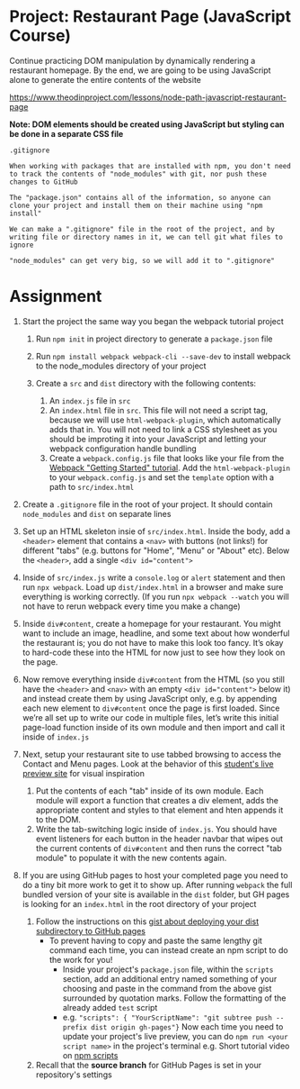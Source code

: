 # Project: Restaurant Page (JavaScript Course)

Continue practicing DOM manipulation by dynamically rendering a restaurant homepage. By the end, we are going to be using JavaScript alone to generate the entire contents of the website

https://www.theodinproject.com/lessons/node-path-javascript-restaurant-page

**Note: DOM elements should be created using JavaScript but styling can be done in a separate CSS file**

```
.gitignore

When working with packages that are installed with npm, you don't need to track the contents of "node_modules" with git, nor push these changes to GitHub

The "package.json" contains all of the information, so anyone can clone your project and install them on their machine using "npm install"

We can make a ".gitignore" file in the root of the project, and by writing file or directory names in it, we can tell git what files to ignore

"node_modules" can get very big, so we will add it to ".gitignore"
 ```

# Assignment
1) Start the project the same way you began the webpack tutorial project
    1) Run `npm init` in project directory to generate a `package.json` file
    2) Run `npm install webpack webpack-cli --save-dev` to install webpack to the node_modules directory of your project
    3) Create a `src` and `dist` directory with the following contents:
        
        1) An `index.js` file in `src`
        2) An `index.html` file in `src`. This file will not need a script tag, because we will use `html-webpack-plugin`, which automatically adds that in. You will not need to link a CSS stylesheet as you should be improting it into your JavaScript and letting your webpack configuration handle bundling
        3) Create a `webpack.config.js` file that looks like your file from the [Webpack "Getting Started" tutorial](https://webpack.js.org/guides/getting-started/#using-a-configuration). Add the `html-webpack-plugin` to your `webpack.config.js` and set the `template` option with a path to `src/index.html`  
2) Create a `.gitignore` file in the root of your project. It should contain `node_modules` and `dist` on separate lines
3) Set up an HTML skeleton insie of `src/index.html`. Inside the body, add a `<header>` element that contains a `<nav>` with buttons (not links!) for different "tabs" (e.g. buttons for "Home", "Menu" or "About" etc). Below the `<header>`, add a single `<div id="content">`
4) Inside of `src/index.js` write a `console.log` or `alert` statement and then run `npx webpack`. Load up `dist/index.html` in a browser and make sure everything is working correctly. (If you run `npx webpack --watch` you will not have to rerun webpack every time you make a change)
5) Inside `div#content`, create a homepage for your restaurant. You might want to include an image, headline, and some text about how wonderful the restaurant is; you do not have to make this look too fancy. It’s okay to hard-code these into the HTML for now just to see how they look on the page.
6) Now remove everything inside `div#content` from the HTML (so you still have the `<header>` and `<nav>` with an empty `<div id="content">` below it) and instead create them by using JavaScript only, e.g. by appending each new element to `div#content` once the page is first loaded. Since we’re all set up to write our code in multiple files, let’s write this initial page-load function inside of its own module and then import and call it inside of `index.js`
7) Next, setup your restaurant site to use tabbed browsing to access the Contact and Menu pages. Look at the behavior of this [student's live preview site](https://web.archive.org/web/20221024060550/https://eckben.github.io/bearysBreakfastBar/) for visual inspiration
    
    1) Put the contents of each "tab" inside of its own module. Each module will export a function that creates a div element, adds the appropriate content and styles to that element and hten appends it to the DOM.
    2) Write the tab-switching logic inside of `index.js`. You should have event listeners for each button in the header navbar that wipes out the current contents of `div#content` and then runs the correct "tab module" to populate it with the new contents again.
8) If you are using GitHub pages to host your completed page you need to do a tiny bit more work to get it to show up. After running `webpack` the full bundled version of your site is available in the `dist` folder, but GH pages is looking for an `index.html` in the root directory of your project

    1) Follow the instructions on this [gist about deploying your dist subdirectory to GitHub pages](https://gist.github.com/cobyism/4730490)
        - To prevent having to copy and paste the same lengthy git command each time, you can instead create an npm script to do the work for you!
            - Inside your project's `package.json` file, within the `scripts` section, add an additional entry named something of your choosing and paste in the command from the above gist surrounded by quotation marks. Follow the formatting of the already added `test` script
            - e.g. `"scripts": { "YourScriptName": "git subtree push --prefix dist origin gh-pages"}`
            Now each time you need to update your project's live preview, you can do `npm run <your script name>` in the project's terminal
            e.g. Short tutorial video on [npm scripts](https://www.youtube.com/watch?v=REdzp64dijs)
    2) Recall that the **source branch** for GitHub Pages is set in your repository's settings
